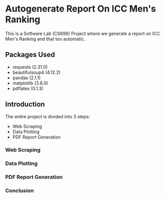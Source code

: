 # Autogenerate Report On ICC Men's Ranking

This is a Software Lab (CS699) Project where we generate a report on ICC Men's Ranking and that too automatic.

## Packages Used

- requests (2.31.0)
- beautifulsoup4 (4.12.2)
- pandas (2.1.1)
- matplotlib (3.8.0)
- pdflatex (0.1.3)

## Introduction

The entire project is divided into 3 steps:
- Web Scraping
- Data Plotting
- PDF Report Generation


### Web Scraping

### Data Plotting

### PDF Report Generation

### Conclusion